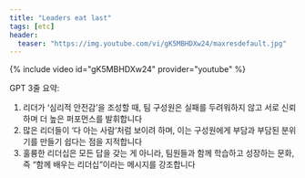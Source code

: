 ```yaml
---
title: "Leaders eat last"
tags: [etc]
header:
  teaser: "https://img.youtube.com/vi/gK5MBHDXw24/maxresdefault.jpg"
---
```

{% include video id="gK5MBHDXw24" provider="youtube" %}

GPT 3줄 요약:
1. 리더가 ‘심리적 안전감’을 조성할 때, 팀 구성원은 실패를 두려워하지 않고 서로 신뢰하며 더 높은 퍼포먼스를 발휘합니다
2. 많은 리더들이 ‘다 아는 사람’처럼 보이려 하며, 이는 구성원에게 부담과 부담된 분위기를 만들기 쉽다는 점을 지적합니다
3. 훌륭한 리더십은 모든 답을 갖는 게 아니라, 팀원들과 함께 학습하고 성장하는 문화, 즉 “함께 배우는 리더십”이라는 메시지를 강조합니다 
